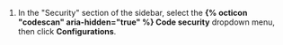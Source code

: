 1. In the "Security" section of the sidebar, select the **{% octicon "codescan" aria-hidden="true" %} Code security** dropdown menu, then click **Configurations**.
